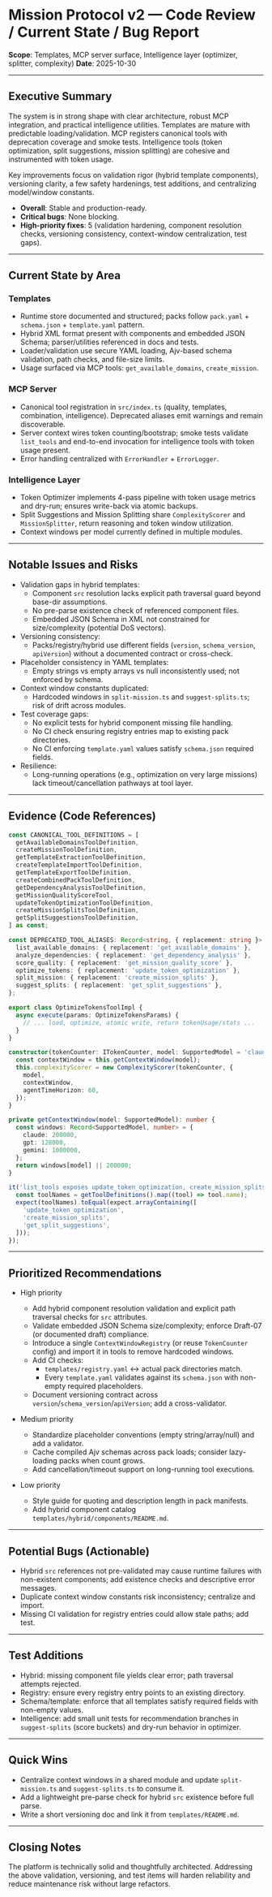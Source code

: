 # Mission Protocol v2 — Code Review / Current State / Bug Report

**Scope**: Templates, MCP server surface, Intelligence layer (optimizer, splitter, complexity)
**Date**: 2025-10-30

---

## Executive Summary

The system is in strong shape with clear architecture, robust MCP integration, and practical intelligence utilities. Templates are mature with predictable loading/validation. MCP registers canonical tools with deprecation coverage and smoke tests. Intelligence tools (token optimization, split suggestions, mission splitting) are cohesive and instrumented with token usage.

Key improvements focus on validation rigor (hybrid template components), versioning clarity, a few safety hardenings, test additions, and centralizing model/window constants.

- **Overall**: Stable and production-ready.
- **Critical bugs**: None blocking.
- **High-priority fixes**: 5 (validation hardening, component resolution checks, versioning consistency, context-window centralization, test gaps).

---

## Current State by Area

### Templates

- Runtime store documented and structured; packs follow `pack.yaml` + `schema.json` + `template.yaml` pattern.
- Hybrid XML format present with components and embedded JSON Schema; parser/utilities referenced in docs and tests.
- Loader/validation use secure YAML loading, Ajv-based schema validation, path checks, and file-size limits.
- Usage surfaced via MCP tools: `get_available_domains`, `create_mission`.

### MCP Server

- Canonical tool registration in `src/index.ts` (quality, templates, combination, intelligence). Deprecated aliases emit warnings and remain discoverable.
- Server context wires token counting/bootstrap; smoke tests validate `list_tools` and end-to-end invocation for intelligence tools with token usage present.
- Error handling centralized with `ErrorHandler` + `ErrorLogger`.

### Intelligence Layer

- Token Optimizer implements 4-pass pipeline with token usage metrics and dry-run; ensures write-back via atomic backups.
- Split Suggestions and Mission Splitting share `ComplexityScorer` and `MissionSplitter`, return reasoning and token window utilization.
- Context windows per model currently defined in multiple modules.

---

## Notable Issues and Risks

- Validation gaps in hybrid templates:
  - Component `src` resolution lacks explicit path traversal guard beyond base-dir assumptions.
  - No pre-parse existence check of referenced component files.
  - Embedded JSON Schema in XML not constrained for size/complexity (potential DoS vectors).
- Versioning consistency:
  - Packs/registry/hybrid use different fields (`version`, `schema_version`, `apiVersion`) without a documented contract or cross-check.
- Placeholder consistency in YAML templates:
  - Empty strings vs empty arrays vs null inconsistently used; not enforced by schema.
- Context window constants duplicated:
  - Hardcoded windows in `split-mission.ts` and `suggest-splits.ts`; risk of drift across modules.
- Test coverage gaps:
  - No explicit tests for hybrid component missing file handling.
  - No CI check ensuring registry entries map to existing pack directories.
  - No CI enforcing `template.yaml` values satisfy `schema.json` required fields.
- Resilience:
  - Long-running operations (e.g., optimization on very large missions) lack timeout/cancellation pathways at tool layer.

---

## Evidence (Code References)

```56:186:src/index.ts
const CANONICAL_TOOL_DEFINITIONS = [
  getAvailableDomainsToolDefinition,
  createMissionToolDefinition,
  getTemplateExtractionToolDefinition,
  createTemplateImportToolDefinition,
  getTemplateExportToolDefinition,
  createCombinedPackToolDefinition,
  getDependencyAnalysisToolDefinition,
  getMissionQualityScoreTool,
  updateTokenOptimizationToolDefinition,
  createMissionSplitsToolDefinition,
  getSplitSuggestionsToolDefinition,
] as const;

const DEPRECATED_TOOL_ALIASES: Record<string, { replacement: string }> = {
  list_available_domains: { replacement: 'get_available_domains' },
  analyze_dependencies: { replacement: 'get_dependency_analysis' },
  score_quality: { replacement: 'get_mission_quality_score' },
  optimize_tokens: { replacement: 'update_token_optimization' },
  split_mission: { replacement: 'create_mission_splits' },
  suggest_splits: { replacement: 'get_split_suggestions' },
};
```

```97:155:src/tools/optimize-tokens.ts
export class OptimizeTokensToolImpl {
  async execute(params: OptimizeTokensParams) {
    // ... load, optimize, atomic write, return tokenUsage/stats ...
  }
}
```

```120:170:src/tools/suggest-splits.ts
constructor(tokenCounter: ITokenCounter, model: SupportedModel = 'claude') {
  const contextWindow = this.getContextWindow(model);
  this.complexityScorer = new ComplexityScorer(tokenCounter, {
    model,
    contextWindow,
    agentTimeHorizon: 60,
  });
}
```

```430:437:src/tools/split-mission.ts
private getContextWindow(model: SupportedModel): number {
  const windows: Record<SupportedModel, number> = {
    claude: 200000,
    gpt: 128000,
    gemini: 1000000,
  };
  return windows[model] || 200000;
}
```

```69:101:tests/smoke/mcp-intelligence-tools-smoke.test.ts
it('list_tools exposes update_token_optimization, create_mission_splits, and get_split_suggestions', () => {
  const toolNames = getToolDefinitions().map((tool) => tool.name);
  expect(toolNames).toEqual(expect.arrayContaining([
    'update_token_optimization',
    'create_mission_splits',
    'get_split_suggestions',
  ]));
});
```

---

## Prioritized Recommendations

- High priority
  - Add hybrid component resolution validation and explicit path traversal checks for `src` attributes.
  - Validate embedded JSON Schema size/complexity; enforce Draft-07 (or documented draft) compliance.
  - Introduce a single `ContextWindowRegistry` (or reuse `TokenCounter` config) and import it in tools to remove hardcoded windows.
  - Add CI checks:
    - `templates/registry.yaml` ↔ actual pack directories match.
    - Every `template.yaml` validates against its `schema.json` with non-empty required placeholders.
  - Document versioning contract across `version`/`schema_version`/`apiVersion`; add a cross-validator.

- Medium priority
  - Standardize placeholder conventions (empty string/array/null) and add a validator.
  - Cache compiled Ajv schemas across pack loads; consider lazy-loading packs when count grows.
  - Add cancellation/timeout support on long-running tool executions.

- Low priority
  - Style guide for quoting and description length in pack manifests.
  - Add hybrid component catalog `templates/hybrid/components/README.md`.

---

## Potential Bugs (Actionable)

- Hybrid `src` references not pre-validated may cause runtime failures with non-existent components; add existence checks and descriptive error messages.
- Duplicate context window constants risk inconsistency; centralize and import.
- Missing CI validation for registry entries could allow stale paths; add test.

---

## Test Additions

- Hybrid: missing component file yields clear error; path traversal attempts rejected.
- Registry: ensure every registry entry points to an existing directory.
- Schema/template: enforce that all templates satisfy required fields with non-empty values.
- Intelligence: add small unit tests for recommendation branches in `suggest-splits` (score buckets) and dry-run behavior in optimizer.

---

## Quick Wins

- Centralize context windows in a shared module and update `split-mission.ts` and `suggest-splits.ts` to consume it.
- Add a lightweight pre-parse check for hybrid `src` existence before full parse.
- Write a short versioning doc and link it from `templates/README.md`.

---

## Closing Notes

The platform is technically solid and thoughtfully architected. Addressing the above validation, versioning, and test items will harden reliability and reduce maintenance risk without large refactors.

